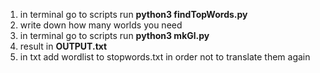 1. in terminal go to scripts run **python3 findTopWords.py**
2. write down how many worlds you need
3. in terminal go to scripts run **python3 mkGl.py**
4. result in **OUTPUT.txt**
5. in txt add wordlist to stopwords.txt in order not to translate them again